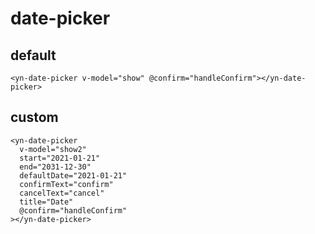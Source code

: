 <demo-mobile location="https://ui.dullar.xyz/mercury/#/datePicker"></demo-mobile>
# date-picker

## default
```vue
<yn-date-picker v-model="show" @confirm="handleConfirm"></yn-date-picker>
```
## custom
```vue
<yn-date-picker
  v-model="show2"
  start="2021-01-21"
  end="2031-12-30"
  defaultDate="2021-01-21"
  confirmText="confirm"
  cancelText="cancel"
  title="Date"
  @confirm="handleConfirm"
></yn-date-picker>
```
